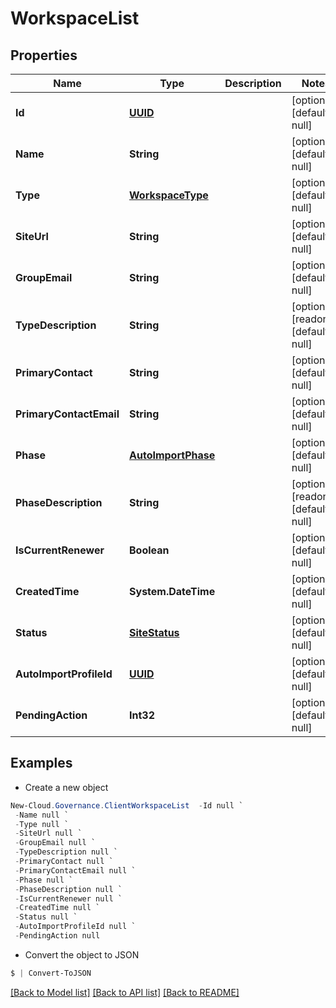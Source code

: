 # WorkspaceList
## Properties

Name | Type | Description | Notes
------------ | ------------- | ------------- | -------------
**Id** | [**UUID**](UUID.md) |  | [optional] [default to null]
**Name** | **String** |  | [optional] [default to null]
**Type** | [**WorkspaceType**](WorkspaceType.md) |  | [optional] [default to null]
**SiteUrl** | **String** |  | [optional] [default to null]
**GroupEmail** | **String** |  | [optional] [default to null]
**TypeDescription** | **String** |  | [optional] [readonly] [default to null]
**PrimaryContact** | **String** |  | [optional] [default to null]
**PrimaryContactEmail** | **String** |  | [optional] [default to null]
**Phase** | [**AutoImportPhase**](AutoImportPhase.md) |  | [optional] [default to null]
**PhaseDescription** | **String** |  | [optional] [readonly] [default to null]
**IsCurrentRenewer** | **Boolean** |  | [optional] [default to null]
**CreatedTime** | **System.DateTime** |  | [optional] [default to null]
**Status** | [**SiteStatus**](SiteStatus.md) |  | [optional] [default to null]
**AutoImportProfileId** | [**UUID**](UUID.md) |  | [optional] [default to null]
**PendingAction** | **Int32** |  | [optional] [default to null]

## Examples

- Create a new object
```powershell
New-Cloud.Governance.ClientWorkspaceList  -Id null `
 -Name null `
 -Type null `
 -SiteUrl null `
 -GroupEmail null `
 -TypeDescription null `
 -PrimaryContact null `
 -PrimaryContactEmail null `
 -Phase null `
 -PhaseDescription null `
 -IsCurrentRenewer null `
 -CreatedTime null `
 -Status null `
 -AutoImportProfileId null `
 -PendingAction null
```

- Convert the object to JSON
```powershell
$ | Convert-ToJSON
```


[[Back to Model list]](../README.md#documentation-for-models) [[Back to API list]](../README.md#documentation-for-api-endpoints) [[Back to README]](../README.md)

